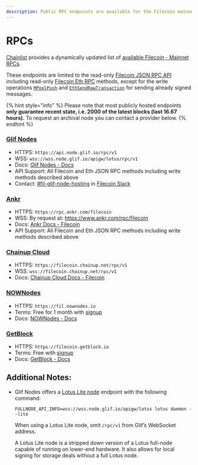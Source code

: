 ```yaml
---
description: Public RPC endpoints are available for the Filecoin mainnet.
---
```


# RPCs

[Chainlist](https://chainlist.org/?search=filecoin&testnets=true) provides a dynamically updated list of [available Filecoin - Mainnet RPCs](https://chainlist.org/?search=filecoin&testnets=false).

These endpoints are limited to the read-only [Filecoin JSON RPC API](../../reference/json-rpc/) including read-only [Filecoin Eth RPC](../../reference/json-rpc/eth.md) methods, except for the write operations [`MPoolPush`](../../reference/json-rpc/mpool.md#mpoolpush) and [`EthSendRawTransaction`](../../reference/json-rpc/eth.md#ethsendrawtransaction) for sending already signed messages.

{% hint style="info" %} Please note that most publicly hosted endpoints <strong>only guarantee recent state, i.e. 2000 of the latest blocks (last 16.67 hours).</strong> To request an archival node you can contact a provider below. {% endhint %}

<!-- markdown-link-check-disable -->

### <a href="https://api.node.glif.io/">Glif Nodes</a> 

  - HTTPS: `https://api.node.glif.io/rpc/v1`
  - WSS: `wss://wss.node.glif.io/apigw/lotus/rpc/v1`
  - Docs: <a href="https://api.node.glif.io">Glif Nodes - Docs</a>
  - API Support: All Filecoin and Eth JSON RPC methods including write methods described above
  - Contact: <a href='https://filecoinproject.slack.com/archives/C017HM9BJ8Z'>#fil-glif-node-hosting</a> in <a href='https://filecoin.io/slack'>Filecoin Slack</a>

### <a href="https://ankr.com">Ankr</a>
  - HTTPS: `https://rpc.ankr.com/filecoin`
  - WSS: By request at: https://www.ankr.com/rpc/filecoin
  - Docs: <a href="https://www.ankr.com/docs/rpc-service/chains/chains-list/#filecoin">Ankr Docs - Filecoin</a>
  - API Support: All Filecoin and Eth JSON RPC methods including write methods described above

### <a href="https://cloud.chainup.com/">Chainup Cloud</a>
  - HTTPS: `https://filecoin.chainup.net/rpc/v1`
  - WSS: `wss://filecoin.chainup.net/rpc/v1`
  - Docs: <a href="https://docs.chainupcloud.com/blockchain-api/filecoin/public-apis">Chainup Cloud Docs - Filecoin</a>

### <a href="https://nownodes.io/">NOWNodes</a>
  - HTTPS: `https://fil.nownodes.io`
  - Terms: Free for 1 month with <a href="https://nownodes.io/pricing">signup</a>
  - Docs: <a href="https://documenter.getpostman.com/view/13630829/TVmFkLwy">NOWNodes - Docs</a>

### <a href="https://getblock.io/nodes/fil">GetBlock</a>
  - HTTPS: `https://filecoin.getblock.io`
  - Terms: Free with <a href="https://getblock.io/nodes/fil/">signup</a>
  - Docs: <a href="https://getblock.io/docs/getblock-explorer/get-started/">GetBlock - Docs</a>

<!-- markdown-link-check-enable -->


## Additional Notes:

*  Glif Nodes offers a [Lotus Lite node](https://docs.filecoin.io/nodes/lite-nodes/spin-up-a-lite-node) endpoint with the following command:

    ```shell
    FULLNODE_API_INFO=wss://wss.node.glif.io/apigw/lotus lotus daemon --lite
    ```

    When using a Lotus Lite node, omit `/rpc/v1` from Glif’s WebSocket address.
    
    A Lotus Lite node is a stripped down version of a Lotus full-node capable of running on lower-end hardware. It also allows for local signing for storage deals without a full Lotus node.


